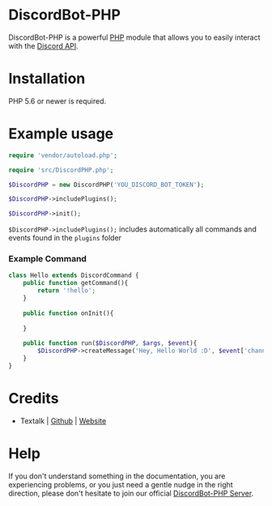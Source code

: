 # DiscordBot-PHP
DiscordBot-PHP is a powerful [PHP](https://github.com/php) module that allows you to easily interact with the [Discord API](https://discordapp.com/developers/docs/intro).

# Installation
PHP 5.6 or newer is required.

# Example usage
```PHP
require 'vendor/autoload.php';

require 'src/DiscordPHP.php';

$DiscordPHP = new DiscordPHP('YOU_DISCORD_BOT_TOKEN');

$DiscordPHP->includePlugins();

$DiscordPHP->init();
```

``$DiscordPHP->includePlugins();`` includes automatically all commands and events found in the ``plugins`` folder

### Example Command

```PHP
class Hello extends DiscordCommand {
    public function getCommand(){
        return '!hello';
    }
  
    public function onInit(){
        
    }
	
    public function run($DiscordPHP, $args, $event){
        $DiscordPHP->createMessage('Hey, Hello World :D', $event['channel_id']);
    }
}
```

# Credits
* Textalk | [Github](https://github.com/Textalk) | [Website](https://www.textalk.se/) 

# Help
If you don't understand something in the documentation, you are experiencing problems, or you just need a gentle nudge in the right direction, please don't hesitate to join our official [DiscordBot-PHP Server](https://discord.snowdev.com.br).
